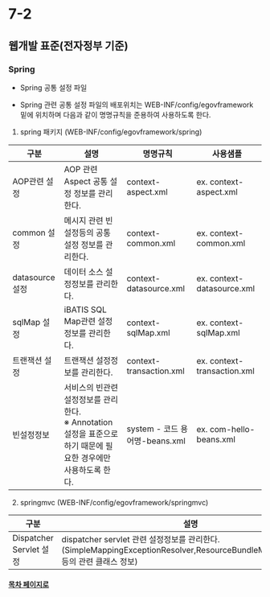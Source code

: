 # 7-2

## 웹개발 표준(전자정부 기준)

### Spring

- Spring 공통 설정 파일
 + Spring 관련 공통 설정 파일의 배포위치는  WEB-INF/config/egovframework 밑에 위치하며 다음과 같이 명명규칙을 준용하여 사용하도록 한다.
  1. spring 패키지 (WEB-INF/config/egovframework/spring)
   
   구분| 설명| 명명규칙| 사용샘플
   ---|---|---|---
   AOP관련 설정|AOP 관련 Aspect 공통 설정 정보를 관리한다.|context-aspect.xml|ex. context-aspect.xml
   common 설정|메시지 관련 빈설정등의 공통 설정 정보를 관리한다.|context-common.xml|ex. context-common.xml
   datasource 설정|데이터 소스 설정정보를 관리한다.|context-datasource.xml|ex. context-datasource.xml
   sqlMap 설정|iBATIS SQL Map관련 설정정보를 관리한다.|context-sqlMap.xml|ex. context-sqlMap.xml
   트랜잭션 설정| 트랜잭션 설정정보를 관리한다.|context-transaction.xml|ex. context-transaction.xml
   빈설정정보|서비스의 빈관련 설정정보를 관리한다.<br>※ Annotation 설정을 표준으로 하기 때문에 필요한 경우에만 사용하도록 한다.|system - 코드 용어명-beans.xml| ex. com-hello-beans.xml
   
  2. springmvc (WEB-INF/config/egovframework/springmvc) 
  
  구분 |설명 |명명규칙 |사용샘플
  --|--|--|--
Dispatcher Servlet 설정|dispatcher servlet 관련 설정정보를 관리한다. <br> (SimpleMappingExceptionResolver,ResourceBundleMessageSource 등의 관련 클래스 정보)|ispatcher-servlet.xml|ex. dispatcher-servlet.xml

  
#### [목차 페이지로](./00index.md)
